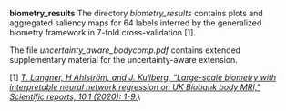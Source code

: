 **biometry_results**
The directory *biometry_results* contains plots and aggregated saliency maps for 64 labels inferred by the generalized biometry framework in 7-fold cross-validation [1].

The file *uncertainty_aware_bodycomp.pdf* contains extended supplementary material for the uncertainty-aware extension.

[1] [_T. Langner, H Ahlström, and J. Kullberg, “Large-scale biometry with interpretable neural network regression on UK Biobank body MRI,” Scientific reports, 10.1 (2020): 1-9._](https://www.nature.com/articles/s41598-020-74633-5)\
